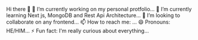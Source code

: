 Hi there 👋
🔭 I’m currently working on my personal protfolio...
🌱 I’m currently learning Next js, MongoDB and Rest Api Architecture...
👯 I’m looking to collaborate on any frontend...
📫 How to reach me: ...
😄 Pronouns: HE/HIM...
⚡ Fun fact: I'm really curious about everything...
